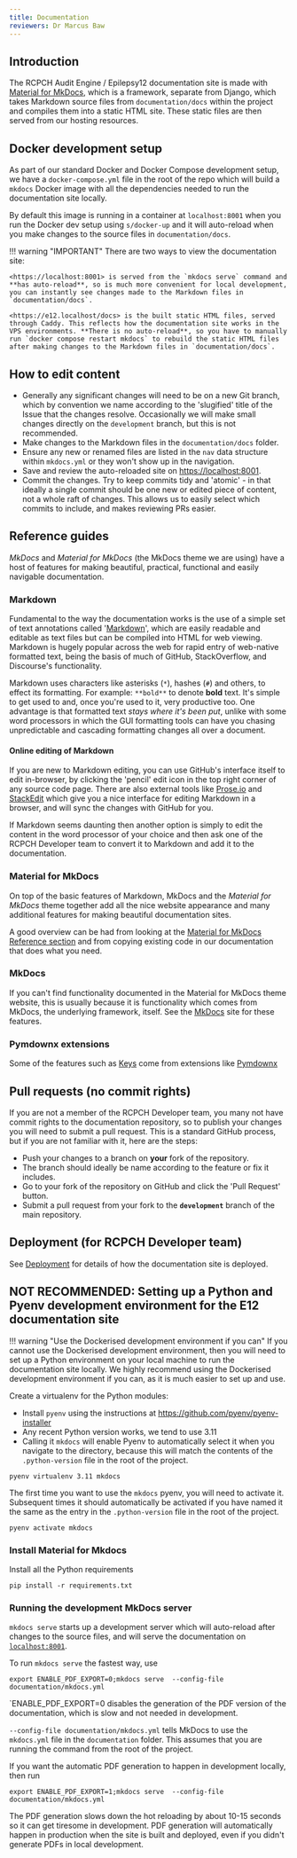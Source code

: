 ```yaml
---
title: Documentation
reviewers: Dr Marcus Baw
---
```


## Introduction

The RCPCH Audit Engine / Epilepsy12 documentation site is made with [Material for MkDocs](https://squidfunk.github.io/mkdocs-material/), which is a framework, separate from Django, which takes Markdown source files from `documentation/docs` within the project and compiles them into a static HTML site. These static files are then served from our hosting resources.

## Docker development setup

As part of our standard Docker and Docker Compose development setup, we have a `docker-compose.yml` file in the root of the repo which will build a `mkdocs` Docker image with all the dependencies needed to run the documentation site locally.

By default this image is running in a container at `localhost:8001` when you run the Docker dev setup using `s/docker-up` and it will auto-reload when you make changes to the source files in `documentation/docs`.

!!! warning "IMPORTANT"
    There are two ways to view the documentation site:

    <https://localhost:8001> is served from the `mkdocs serve` command and **has auto-reload**, so is much more convenient for local development, you can instantly see changes made to the Markdown files in `documentation/docs`.

    <https://e12.localhost/docs> is the built static HTML files, served through Caddy. This reflects how the documentation site works in the VPS environments. **There is no auto-reload**, so you have to manually run `docker compose restart mkdocs` to rebuild the static HTML files after making changes to the Markdown files in `documentation/docs`.

## How to edit content

* Generally any significant changes will need to be on a new Git branch, which by convention we name according to the 'slugified' title of the Issue that the changes resolve. Occasionally we will make small changes directly on the `development` branch, but this is not recommended.
* Make changes to the Markdown files in the `documentation/docs` folder.
* Ensure any new or renamed files are listed in the `nav` data structure within `mkdocs.yml` or they won't show up in the navigation.
* Save and review the auto-reloaded site on <https://localhost:8001>.
* Commit the changes. Try to keep commits tidy and 'atomic' - in that ideally a single commit should be one new or edited piece of content, not a whole raft of changes. This allows us to easily select which commits to include, and makes reviewing PRs easier.

## Reference guides

*MkDocs* and *Material for MkDocs* (the MkDocs theme we are using) have a host of features for making beautiful, practical, functional and easily navigable documentation.

### Markdown

Fundamental to the way the documentation works is the use of a simple set of text annotations called '[Markdown](https://daringfireball.net/projects/markdown/)', which are easily readable and editable as text files but can be compiled into HTML for web viewing. Markdown is hugely popular across the web for rapid entry of web-native formatted text, being the basis of much of GitHub, StackOverflow, and Discourse's functionality.

Markdown uses characters like asterisks (`*`), hashes (`#`) and others, to effect its formatting. For example: `**bold**` to denote **bold** text. It's simple to get used to and, once you're used to it, very productive too. One advantage is that formatted text *stays where it's been put*, unlike with some word processors in which the GUI formatting tools can have you chasing unpredictable and cascading formatting changes all over a document.

#### Online editing of Markdown

If you are new to Markdown editing, you can use GitHub's interface itself to edit in-browser, by clicking the 'pencil' edit icon in the top right corner of any source code page. There are also external tools like [Prose.io](http://prose.io/) and [StackEdit](https://stackedit.io/) which give you a nice interface for editing Markdown in a browser, and will sync the changes with GitHub for you.

If Markdown seems daunting then another option is simply to edit the content in the word processor of your choice and then ask one of the RCPCH Developer team to convert it to Markdown and add it to the documentation.

### Material for MkDocs

On top of the basic features of Markdown, MkDocs and the *Material for MkDocs* theme together add all the nice website appearance and many additional features for making beautiful documentation sites.

A good overview can be had from looking at the [Material for MkDocs Reference section](https://squidfunk.github.io/mkdocs-material/reference/) and from copying existing code in our documentation that does what you need.

### MkDocs

If you can't find functionality documented in the Material for MkDocs theme website, this is usually because it is functionality which comes from MkDocs, the underlying framework, itself. See the [MkDocs](https://www.mkdocs.org/user-guide/writing-your-docs/#writing-with-markdown) site for these features.

### Pymdownx extensions

Some of the features such as [Keys](https://squidfunk.github.io/mkdocs-material/setup/extensions/python-markdown-extensions/#keys) come from extensions like [Pymdownx](https://facelessuser.github.io/pymdown-extensions/extensions/arithmatex/)

## Pull requests (no commit rights)

If you are not a member of the RCPCH Developer team, you many not have commit rights to the documentation repository, so to publish your changes you will need to submit a pull request. This is a standard GitHub process, but if you are not familiar with it, here are the steps:

* Push your changes to a branch on **your** fork of the repository.
* The branch should ideally be name according to the feature or fix it includes.
* Go to your fork of the repository on GitHub and click the 'Pull Request' button.
* Submit a pull request from your fork to the **`development`** branch of the main repository.

## Deployment (for RCPCH Developer team)

See [Deployment](./deployment.md) for details of how the documentation site is deployed.

## NOT RECOMMENDED: Setting up a Python and Pyenv development environment for the E12 documentation site

!!! warning "Use the Dockerised development environment if you can"
    If you cannot use the Dockerised development environment, then you will need to set up a Python environment on your local machine to run the documentation site locally. We highly recommend using the Dockerised development environment if you can, as it is much easier to set up and use.

Create a virtualenv for the Python modules:

* Install `pyenv` using the instructions at <https://github.com/pyenv/pyenv-installer>
* Any recent Python version works, we tend to use 3.11
* Calling it `mkdocs` will enable Pyenv to automatically select it when you navigate to the directory, because this will match the contents of the `.python-version` file in the root of the project.

```console
pyenv virtualenv 3.11 mkdocs
```

The first time you want to use the `mkdocs` pyenv, you will need to activate it. Subsequent times it should automatically be activated if you have named it the same as the entry in the `.python-version` file in the root of the project.

```console
pyenv activate mkdocs
```

### Install Material for Mkdocs

Install all the Python requirements

```console
pip install -r requirements.txt
```

### Running the development MkDocs server

`mkdocs serve` starts up a development server which will auto-reload after changes to the source files, and will serve the documentation on [`localhost:8001`](http://localhost:8001).

To run `mkdocs serve` the fastest way, use

```console
export ENABLE_PDF_EXPORT=0;mkdocs serve  --config-file documentation/mkdocs.yml
```

`ENABLE_PDF_EXPORT=0 disables the generation of the PDF version of the documentation, which is slow and not needed in development.

`--config-file documentation/mkdocs.yml` tells MkDocs to use the `mkdocs.yml` file in the `documentation` folder. This assumes that you are running the command from the root of the project.

If you want the automatic PDF generation to happen in development locally, then run

```console
export ENABLE_PDF_EXPORT=1;mkdocs serve  --config-file documentation/mkdocs.yml
```

The PDF generation slows down the hot reloading by about 10-15 seconds so it can get tiresome in development. PDF generation will automatically happen in production when the site is built and deployed, even if you didn't generate PDFs in local development.
